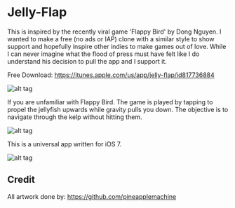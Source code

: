 Jelly-Flap
==========

This is inspired by the recently viral game 'Flappy Bird' by Dong Nguyen. I wanted to make a free (no ads or IAP) clone with a similar style to show support and hopefully inspire other indies to make games out of love. While I can never imagine what the flood of press must have felt like I do understand his decision to pull the app and I support it.

Free Download: https://itunes.apple.com/us/app/jelly-flap/id817736884

![alt tag](http://domenicali.net/files/jellyflap1m.png) 

If you are unfamiliar with Flappy Bird. The game is played by tapping to propel the jellyfish upwards while gravity pulls you down. The objective is to navigate through the kelp without hitting them.

![alt tag](http://domenicali.net/files/jellyflap2m.png)

This is a universal app written for iOS 7.

![alt tag](http://domenicali.net/files/jellyflap3m.png)

Credit
------
All artwork done by: https://github.com/pineapplemachine








